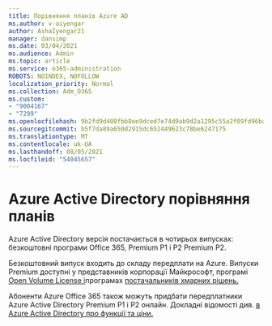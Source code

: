 ```yaml
---
title: Порівняння планів Azure AD
ms.author: v-aiyengar
author: AshaIyengar21
manager: dansimp
ms.date: 03/04/2021
ms.audience: Admin
ms.topic: article
ms.service: o365-administration
ROBOTS: NOINDEX, NOFOLLOW
localization_priority: Normal
ms.collection: Adm_O365
ms.custom:
- "9004167"
- "7299"
ms.openlocfilehash: 9b2fd9d408fbb8ee9dced7e74d9ab9d2a1295c55a2f09fd96ba75eef153138d2
ms.sourcegitcommit: b5f7da89a650d2915dc652449623c78be6247175
ms.translationtype: MT
ms.contentlocale: uk-UA
ms.lasthandoff: 08/05/2021
ms.locfileid: "54045657"
---
```

# <a name="azure-active-directory-plans-comparison"></a>Azure Active Directory порівняння планів

Azure Active Directory версія постачається в чотирьох випусках: безкоштовні програми Office 365, Premium P1 і P2 Premium P2.

Безкоштовний випуск входить до складу передплати на Azure. Випуски Premium доступні у представників корпорації Майкрософт, програмі [Open Volume License і](https://go.microsoft.com/fwlink/?linkid=2110873)програмах [постачальників хмарних рішень.](https://go.microsoft.com/fwlink/?LinkId=614968&clcid=0x409)

Абоненти Azure Office 365 також можуть придбати передплатники Azure Active Directory Premium P1 і P2 онлайн. Докладні відомості див. [в Azure Active Directory про функції та ціни.](https://go.microsoft.com/fwlink/?linkid=2081447)
